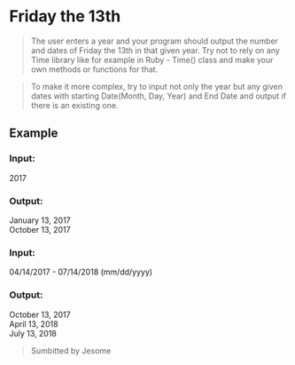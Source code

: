 # Friday the 13th
> The user enters a year and your program should output the number and dates of Friday the 13th in that given year. Try
not to rely on any Time library like for example in Ruby - Time() class and make your own methods or functions for that.

> To make it more complex, try to input not only the year but any given dates with starting Date(Month, Day, Year) and End Date and output if there is an existing one.

## Example

### Input:
2017

### Output:  
January 13, 2017  
October 13, 2017

### Input: 
04/14/2017 - 07/14/2018 (mm/dd/yyyy)

### Output:  
October 13, 2017  
April 13, 2018  
July 13, 2018

> Sumbitted by Jesome